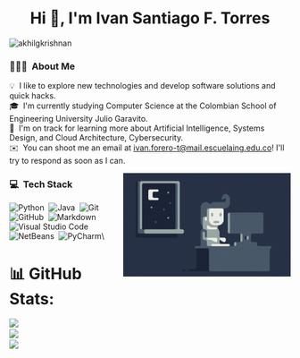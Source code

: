 
<h1 align="center">Hi 👋, I'm Ivan Santiago F. Torres </h1>

<p align="left"> <img src="https://komarev.com/ghpvc/?username=akhilgkrishnan" alt="akhilgkrishnan" /> </p>

### 👨🏻‍💻 &nbsp;About Me

💡 &nbsp;I like to explore new technologies and develop software solutions and quick hacks.\
🎓 &nbsp;I'm currently studying Computer Science at the Colombian School of Engineering University Julio Garavito.\
🚀 &nbsp;I'm on track for learning more about Artificial Intelligence, Systems Design, and Cloud Architecture, Cybersecurity.\
✉️ &nbsp;You can shoot me an email at ivan.forero-t@mail.escuelaing.edu.co! I'll try to respond as soon as I can.


<img alt="Night Coding" src="https://raw.githubusercontent.com/AVS1508/AVS1508/master/assets/Night-Coding.gif" align="right"/>



### 💻 &nbsp;Tech Stack

![Python](https://img.shields.io/badge/-Python-05122A?style=flat&logo=python)&nbsp;
![Java](https://img.shields.io/badge/-Java-05122A?style=flat&logo=Java&logoColor=FFA518)&nbsp;
![Git](https://img.shields.io/badge/-Git-05122A?style=flat&logo=git)&nbsp;
![GitHub](https://img.shields.io/badge/-GitHub-05122A?style=flat&logo=github)&nbsp;
![Markdown](https://img.shields.io/badge/-Markdown-05122A?style=flat&logo=markdown)\
![Visual Studio Code](https://img.shields.io/badge/-Visual%20Studio%20Code-05122A?style=flat&logo=visual-studio-code&logoColor=007ACC)&nbsp;
![NetBeans](https://img.shields.io/badge/-NetBeans-05122A?style=flat&logo=apache-netbeans-ide&logoColor=1B6AC6)&nbsp;
![PyCharm](https://img.shields.io/badge/-PyCharm-05122A?style=flat&logo=pycharm&logoColor=31A8FF)\

# 📊 GitHub Stats:
![](https://github-readme-stats.vercel.app/api?username=Ttowers-09&theme=dark&hide_border=false&include_all_commits=false&count_private=false)<br/>
![](https://github-readme-streak-stats.herokuapp.com/?user=Ttowers-09&theme=dark&hide_border=false)<br/>
![](https://github-readme-stats.vercel.app/api/top-langs/?username=Ttowers-09&theme=dark&hide_border=false&include_all_commits=false&count_private=false&layout=compact)



